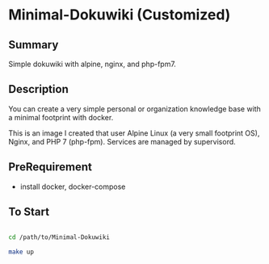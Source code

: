 # Minimal-Dokuwiki (Customized)

## Summary

Simple dokuwiki with alpine, nginx, and php-fpm7.


## Description

You can create a very simple personal or organization knowledge base with a minimal footprint with docker.

This is an image I created that user Alpine Linux (a very small footprint OS), Nginx, and PHP 7 (php-fpm). Services are managed by supervisord.


## PreRequirement

- install docker, docker-compose


## To Start

```sh

cd /path/to/Minimal-Dokuwiki

make up
```